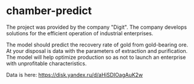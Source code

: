 # chamber-predict
The project was provided by the company "Digit". The company develops solutions for the efficient operation of industrial enterprises. 

The model should predict the recovery rate of gold from gold-bearing ore. At your disposal is data with the parameters of extraction and purification.  The model will help optimize production so as not to launch an enterprise with unprofitable characteristics.

Data is here: https://disk.yandex.ru/d/aHiSDIOagAuK2w
